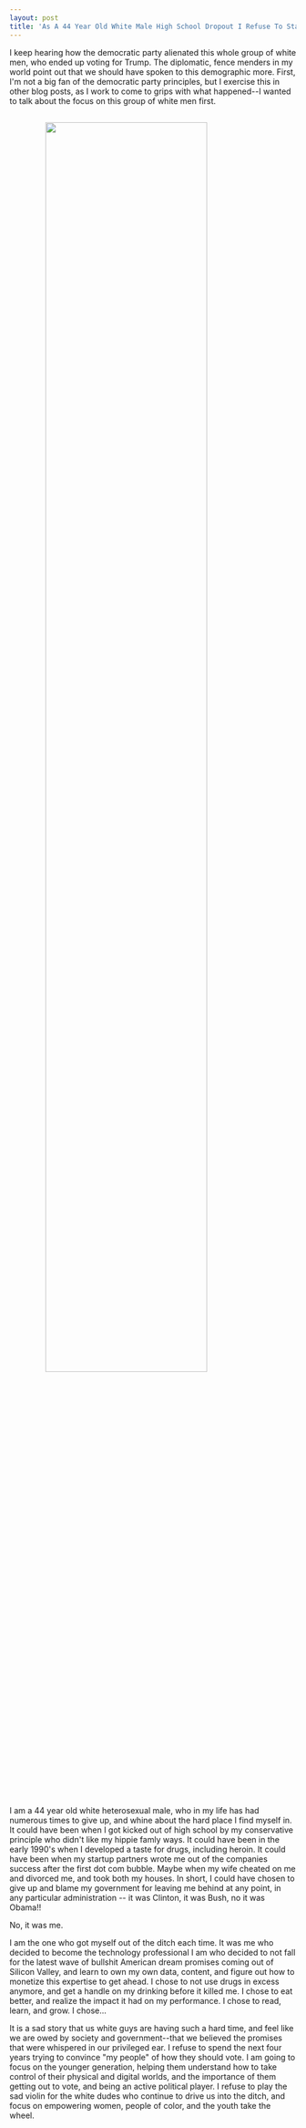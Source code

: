 ```yaml
---
layout: post
title: 'As A 44 Year Old White Male High School Dropout I Refuse To Stay At Level One'
---
```

<p>I keep hearing how the democratic party alienated this whole group of white men, who ended up voting for Trump. The diplomatic, fence menders in my world point out that we should have spoken to this demographic more. First, I'm not a big fan of the democratic party principles, but I exercise this in other blog posts, as I work to come to grips with what happened--I wanted to talk about the focus on this group of white men first.</p>
<p><img style="padding: 15px; display: block; margin-left: auto; margin-right: auto;" src="https://s3.amazonaws.com/kinlane-productions/bw-icons/bw-sad-horizontal.png" alt="" width="75%" /></p>
<p>I am a 44 year old white heterosexual male, who in my life has had numerous times to give up, and whine about the hard place I find myself in. It could have been when I got kicked out of high school by my conservative principle who didn't like my hippie famly&nbsp;ways. It could have been in the early 1990's when I developed a taste for drugs, including heroin. It could have been when my startup partners wrote me out of the companies success after the first dot com bubble. Maybe when my wife cheated on me and divorced me, and took both my houses. In short, I could have chosen to give up and blame my government for leaving me behind at any point, in any particular administration -- it was Clinton, it was Bush, no it was Obama!!</p>
<p>No, it was me.&nbsp;</p>
<p>I am the one who got myself out of the ditch each time. It was me who decided to become the technology professional I am who decided to not fall for the latest wave of bullshit American dream promises coming out of Silicon Valley, and learn to own my own data, content, and figure out how to monetize this expertise to get ahead. I chose to not use drugs in excess anymore, and get a handle on my drinking before it killed me. I chose to eat better, and realize the impact it had on my performance. I chose to read, learn, and grow. I chose...</p>
<p>It is a sad story that us white guys are having such a hard time, and feel like we are owed by society and government--that we believed the promises that were whispered in our privileged ear. I refuse to spend the next four years trying to convince "my people" of how they should vote. I am going to focus on the younger generation, helping them understand how to take control of their physical and digital worlds, and the importance of them getting out to vote, and being an active political player. I refuse to play the sad violin for the white dudes who continue to drive us into the ditch, and focus on empowering women, people of color, and the youth take the wheel.</p>